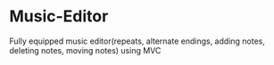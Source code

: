 # Music-Editor
Fully equipped music editor(repeats, alternate endings, adding notes, deleting notes, moving notes) using MVC
